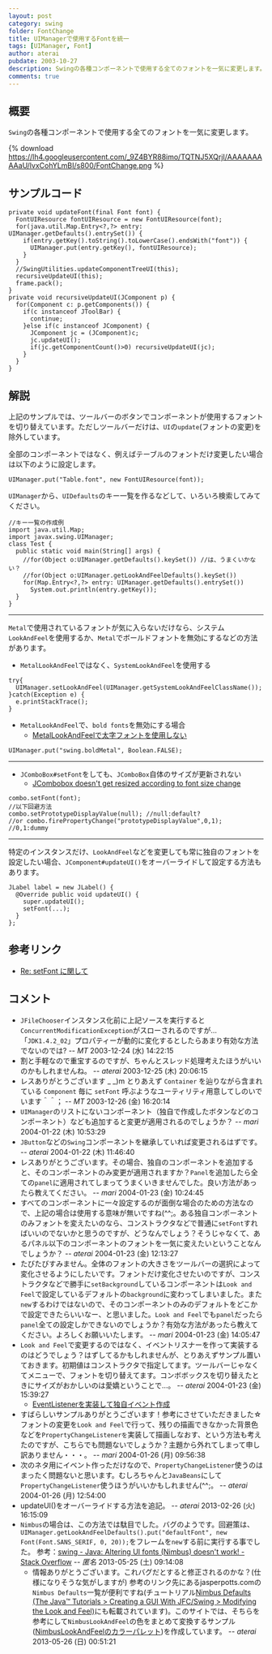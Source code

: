 ```yaml
---
layout: post
category: swing
folder: FontChange
title: UIManagerで使用するFontを統一
tags: [UIManager, Font]
author: aterai
pubdate: 2003-10-27
description: Swingの各種コンポーネントで使用する全てのフォントを一気に変更します。
comments: true
---
```

## 概要
`Swing`の各種コンポーネントで使用する全てのフォントを一気に変更します。

{% download https://lh4.googleusercontent.com/_9Z4BYR88imo/TQTNJ5XQrjI/AAAAAAAAAaU/lvxCohYLmBI/s800/FontChange.png %}

## サンプルコード
<pre class="prettyprint"><code>private void updateFont(final Font font) {
  FontUIResource fontUIResource = new FontUIResource(font);
  for(java.util.Map.Entry&lt;?,?&gt; entry: UIManager.getDefaults().entrySet()) {
    if(entry.getKey().toString().toLowerCase().endsWith("font")) {
      UIManager.put(entry.getKey(), fontUIResource);
    }
  }
  //SwingUtilities.updateComponentTreeUI(this);
  recursiveUpdateUI(this);
  frame.pack();
}
private void recursiveUpdateUI(JComponent p) {
  for(Component c: p.getComponents()) {
    if(c instanceof JToolBar) {
      continue;
    }else if(c instanceof JComponent) {
      JComponent jc = (JComponent)c;
      jc.updateUI();
      if(jc.getComponentCount()&gt;0) recursiveUpdateUI(jc);
    }
  }
}
</code></pre>

## 解説
上記のサンプルでは、ツールバーのボタンでコンポーネントが使用するフォントを切り替えています。ただしツールバーだけは、`UI`の`update`(フォントの変更)を除外しています。

全部のコンポーネントではなく、例えばテーブルのフォントだけ変更したい場合は以下のように設定します。

<pre class="prettyprint"><code>UIManager.put("Table.font", new FontUIResource(font));
</code></pre>

`UIManager`から、`UIDefaults`のキー一覧を作るなどして、いろいろ検索してみてください。

<pre class="prettyprint"><code>//キー一覧の作成例
import java.util.Map;
import javax.swing.UIManager;
class Test {
  public static void main(String[] args) {
    //for(Object o:UIManager.getDefaults().keySet()) //は、うまくいかない？
    //for(Object o:UIManager.getLookAndFeelDefaults().keySet())
    for(Map.Entry&lt;?,?&gt; entry: UIManager.getDefaults().entrySet())
      System.out.println(entry.getKey());
  }
}
</code></pre>


- - - -
`Metal`で使用されているフォントが気に入らないだけなら、システム`LookAndFeel`を使用するか、`Metal`でボールドフォントを無効にするなどの方法があります。

- `MetalLookAndFeel`ではなく、`SystemLookAndFeel`を使用する

<!-- dummy comment line for breaking list -->

<pre class="prettyprint"><code>try{
  UIManager.setLookAndFeel(UIManager.getSystemLookAndFeelClassName());
}catch(Exception e) {
  e.printStackTrace();
}
</code></pre>

- `MetalLookAndFeel`で、`bold fonts`を無効にする場合
    - [MetalLookAndFeelで太字フォントを使用しない](http://terai.xrea.jp/Swing/BoldMetal.html)

<!-- dummy comment line for breaking list -->

<pre class="prettyprint"><code>UIManager.put("swing.boldMetal", Boolean.FALSE);
</code></pre>

- - - -
- `JComboBox#setFont`をしても、`JComboBox`自体のサイズが更新されない
    - [JCombobox doesn't get resized according to font size change](http://bugs.sun.com/bugdatabase/view_bug.do?bug_id=5006246)

<!-- dummy comment line for breaking list -->

<pre class="prettyprint"><code>combo.setFont(font);
//以下回避方法
combo.setPrototypeDisplayValue(null); //null:default?
//or combo.firePropertyChange("prototypeDisplayValue",0,1); //0,1:dummy
</code></pre>

- - - -
特定のインスタンスだけ、`LookAndFeel`などを変更しても常に独自のフォントを設定したい場合、`JComponent#updateUI()`をオーバーライドして設定する方法もあります。

<pre class="prettyprint"><code>JLabel label = new JLabel() {
  @Override public void updateUI() {
    super.updateUI();
    setFont(...);
  }
};
</code></pre>

## 参考リンク
- [Re: setFont に関して](http://java-house.jp/ml/archive/j-h-b/049474.html)

<!-- dummy comment line for breaking list -->

## コメント
- `JFileChooser`インスタンス化前に上記ソースを実行すると `ConcurrentModificationException`がスローされるのですが... 「`JDK1.4.2_02`」プロパティーが動的に変化するとしたらあまり有効な方法でないのでは? -- *MT* 2003-12-24 (水) 14:22:15
- 割と手軽なので重宝するのですが、ちゃんとスレッド処理考えたほうがいいのかもしれませんね。 -- *aterai* 2003-12-25 (木) 20:06:15
- レスありがとうございます _ _)m とりあえず `Container` を辿りながら含まれている `Component` 毎に `setFont` 呼ぶようなユーティリティ用意してしのいでいます＾＾； -- *MT* 2003-12-26 (金) 16:20:14
- `UIManager`のリストにないコンポーネント（独自で作成したボタンなどのコンポーネント）なども追加すると変更が適用されるのでしょうか？ -- *mari* 2004-01-22 (木) 10:53:29
- `JButton`などの`Swing`コンポーネントを継承していれば変更されるはずです。 -- *aterai* 2004-01-22 (木) 11:46:40
- レスありがとうございます。その場合、独自のコンポーネントを追加すると、そのコンポーネントのみ変更が適用されますか？`Panel`を追加したら全ての`panel`に適用されてしまってうまくいきませんでした。良い方法があったら教えてください。 -- *mari* 2004-01-23 (金) 10:24:45
- すべてのコンポーネントに一々設定するのが面倒な場合のための方法なので、上記の場合は使用する意味が無いですね(^^;。ある独自コンポーネントのみフォントを変えたいのなら、コンストラクタなどで普通に`setFont`すればいいのでないかと思うのですが、どうなんでしょう？そうじゃなくて、あるパネル以下のコンポーネントのフォントを一気に変えたいということなんでしょうか？ -- *aterai* 2004-01-23 (金) 12:13:27
- たびたびすみません。全体のフォントの大きさをツールバーの選択によって変化させるようにしたいです。フォントだけ変化させたいのですが、コンストラクタなどで勝手に`setBackground`しているコンポーネントは`Look and Feel`で設定しているデフォルトの`background`に変わってしまいました。また`new`するわけではないので、そのコンポーネントのみのデフォルトをどこかで設定できたらいいなー、と思いました。`Look and Feel`でも`panel`だったら`panel`全ての設定しかできないのでしょうか？有効な方法があったら教えてください。よろしくお願いいたします。 -- *mari* 2004-01-23 (金) 14:05:47
- `Look and Feel`で変更するのではなく、イベントリスナーを作って実装するのはどうでしょう？はずしてるかもしれませんが、とりあえずサンプル置いておきます。初期値はコンストラクタで指定してます。ツールバーじゃなくてメニューで、フォントを切り替えてます。コンボボックスを切り替えたときにサイズがおかしいのは愛嬌ということで…。 -- *aterai* 2004-01-23 (金) 15:39:27
    - [EventListenerを実装して独自イベント作成](http://terai.xrea.jp/Swing/EventListener.html)
- すばらしいサンプルありがとうございます！参考にさせていただきました☆フォントの変更を`Look and Feel`で行って、残りの描画できなかった背景色などを`PropertyChangeListenerを`実装して描画しなおす、という方法も考えたのですが、こちらでも問題ないでしょうか？主題から外れてしまって申し訳ありません・・・。 -- *mari* 2004-01-26 (月) 09:56:38
- 次のネタ用にイベント作っただけなので、`PropertyChangeListener`使うのはまったく問題ないと思います。むしろちゃんと`JavaBeans`にして`PropertyChangeListener`使うほうがいいかもしれません(^^;。 -- *aterai* 2004-01-26 (月) 12:54:00
- updateUI()をオーバーライドする方法を追記。 -- *aterai* 2013-02-26 (火) 16:15:09
- `Nimbus`の場合は、この方法では駄目でした。バグのようです。回避策は、`UIManager.getLookAndFeelDefaults().put("defaultFont", new Font(Font.SANS_SERIF, 0, 20));`をフレームを`new`する前に実行する事でした。 参考：[swing - Java: Altering UI fonts (Nimbus) doesn't work! - Stack Overflow](http://stackoverflow.com/questions/949353/java-altering-ui-fonts-nimbus-doesnt-work) -- *匿名* 2013-05-25 (土) 09:14:08
    - 情報ありがとうございます。これバグだとすると修正されるのかな？(仕様になりそうな気がしますが) 参考のリンク先にあるjasperpotts.comの`Nimbus Defaults`一覧が便利ですね(チュートリアル[Nimbus Defaults (The Java™ Tutorials > Creating a GUI With JFC/Swing > Modifying the Look and Feel)](http://docs.oracle.com/javase/tutorial/uiswing/lookandfeel/_nimbusDefaults.html)にも転載されています)。このサイトでは、そちらを参考にして`NimbusLookAndFeel`の色をまとめて変換するサンプル([NimbusLookAndFeelのカラーパレット](http://terai.xrea.jp/Swing/NimbusColorPalette.html))を作成しています。 -- *aterai* 2013-05-26 (日) 00:51:21

<!-- dummy comment line for breaking list -->
